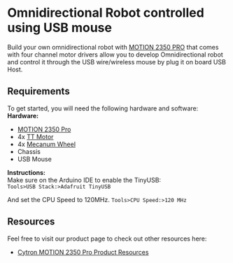 # Omnidirectional Robot controlled using USB mouse
Build your own omnidirectional robot with [MOTION 2350 PRO](https://cytron.io/p-motion-2350-pro) that comes with four channel motor drivers allow you to develop Omnidirectional robot and control it through the USB wire/wireless mouse by plug it on board USB Host.    

## Requirements  
To get started, you will need the following hardware and software:  
**Hardware:**  
* [MOTION 2350 Pro](https://cytron.io/p-motion-2350-pro)  
* 4x [TT Motor](https://cytron.io/p-3v-6v-dual-axis-tt-gear-motor)  
* 4x [Mecanum Wheel](https://cytron.io/p-mecanum-wheel-set-for-tt-motor)  
* Chassis
* USB Mouse

**Instructions:**  
Make sure on the Arduino IDE to enable the TinyUSB:  
`Tools>USB Stack:>Adafruit TinyUSB`  

And set the CPU Speed to 120MHz.
`Tools>CPU Speed:>120 MHz ` 

## Resources 
Feel free to visit our product page to check out other resources here:  
* [Cytron MOTION 2350 Pro Product Resources](https://cytron.io/p-motion-2350-pro#tab-resource)  
